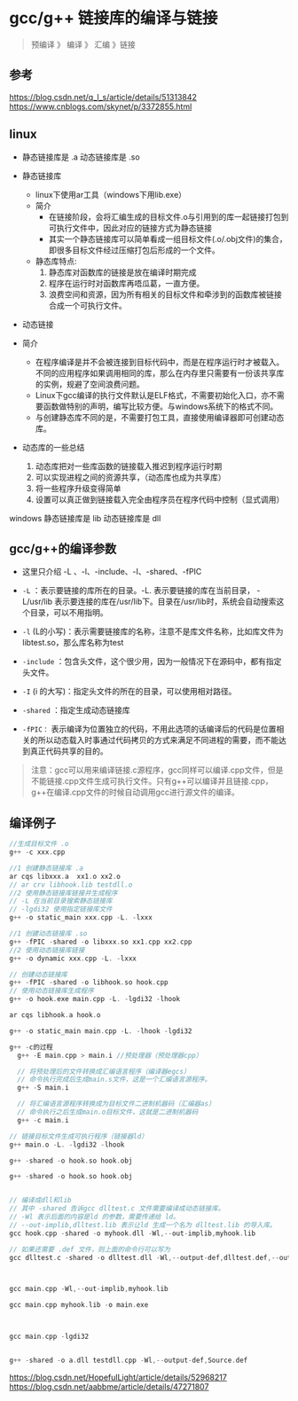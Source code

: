 # gcc/g++ 链接库的编译与链接

>预编译 》 编译 》 汇编 》链接 

## 参考
https://blog.csdn.net/q_l_s/article/details/51313842
https://www.cnblogs.com/skynet/p/3372855.html



## linux 
+ 静态链接库是 .a 动态链接库是 .so

+ 静态链接库
  + linux下使用ar工具（windows下用lib.exe）
  + 简介
      + 在链接阶段，会将汇编生成的目标文件.o与引用到的库一起链接打包到可执行文件中，因此对应的链接方式为静态链接
      + 其实一个静态链接库可以简单看成一组目标文件(.o/.obj文件)的集合，即很多目标文件经过压缩打包后形成的一个文件。
  + 静态库特点:
      1. 静态库对函数库的链接是放在编译时期完成
      2. 程序在运行时对函数库再唔瓜葛，一直方便。
      3. 浪费空间和资源，因为所有相关的目标文件和牵涉到的函数库被链接合成一个可执行文件。


+ 动态链接
+ 简介
  + 在程序编译是并不会被连接到目标代码中，而是在程序运行时才被载入。不同的应用程序如果调用相同的库，那么在内存里只需要有一份该共享库的实例，规避了空间浪费问题。
  + Linux下gcc编译的执行文件默认是ELF格式，不需要初始化入口，亦不需要函数做特别的声明，编写比较方便。与windows系统下的格式不同。
  + 与创建静态库不同的是，不需要打包工具，直接使用编译器即可创建动态库。
+ 动态库的一些总结
  1. 动态库把对一些库函数的链接载入推迟到程序运行时期
  2. 可以实现进程之间的资源共享，（动态库也成为共享库）
  3. 将一些程序升级变得简单
  4. 设置可以真正做到链接载入完全由程序员在程序代码中控制（显式调用）

windows
    静态链接库是 lib 动态链接库是 dll



   

## gcc/g++的编译参数

+ 这里只介绍 -L 、-l、-include、-I、-shared、-fPIC

+ `-L` ：表示要链接的库所在的目录。-L.  表示要链接的库在当前目录， -L/usr/lib 表示要连接的库在/usr/lib下。目录在/usr/lib时，系统会自动搜索这个目录，可以不用指明。
+ `-l` (L的小写)：表示需要链接库的名称，注意不是库文件名称，比如库文件为 libtest.so，那么库名称为test
+ `-include` ：包含头文件，这个很少用，因为一般情况下在源码中，都有指定头文件。
+ `-I` (i 的大写)：指定头文件的所在的目录，可以使用相对路径。
+ `-shared` ：指定生成动态链接库
+ `-fPIC：`  表示编译为位置独立的代码，不用此选项的话编译后的代码是位置相关的所以动态载入时事通过代码拷贝的方式来满足不同进程的需要，而不能达到真正代码共享的目的。


>注意：gcc可以用来编译链接.c源程序，gcc同样可以编译.cpp文件，但是不能链接.cpp文件生成可执行文件。只有g++可以编译并且链接.cpp，g++在编译.cpp文件的时候自动调用gcc进行源文件的编译。

## 编译例子
```c
//生成目标文件 .o
g++ -c xxx.cpp         

//1 创建静态链接库 .a
ar cqs libxxx.a  xx1.o xx2.o    
// ar crv libhook.lib testdll.o
//2 使用静态链接库链接并生成程序
// -L 在当前目录搜索静态链接库
// -lgdi32 使用指定链接库文件
g++ -o static_main xxx.cpp -L. -lxxx

//1 创建动态链接库 .so
g++ -fPIC -shared -o libxxx.so xx1.cpp xx2.cpp
//2 使用动态链接库链接
g++ -o dynamic xxx.cpp -L. -lxxx

// 创建动态链接库
g++ -fPIC -shared -o libhook.so hook.cpp
// 使用动态链接库生成程序
g++ -o hook.exe main.cpp -L. -lgdi32 -lhook

ar cqs libhook.a hook.o

g++ -o static_main main.cpp -L. -lhook -lgdi32

g++ -c的过程
  g++ -E main.cpp > main.i //预处理器（预处理器cpp）

  // 将预处理后的文件转换成汇编语言程序（编译器egcs）
  // 命令执行完成后生成main.s文件，这是一个汇编语言源程序。
  g++ -S main.i

  // 将汇编语言源程序转换成为目标文件二进制机器码（汇编器as）
  // 命令执行之后生成main.o目标文件，这就是二进制机器码
  g++ -c main.i 

// 链接目标文件生成可执行程序（链接器ld）
g++ main.o -L. -lgdi32 -lhook

g++ -shared -o hook.so hook.obj

g++ -shared -o hook.so hook.obj


// 编译成dll和lib
// 其中 -shared 告诉gcc dlltest.c 文件需要编译成动态链接库。
// -Wl 表示后面的内容是ld 的参数，需要传递给 ld。 
// --out-implib,dlltest.lib 表示让ld 生成一个名为 dlltest.lib 的导入库。
gcc hook.cpp -shared -o myhook.dll -Wl,--out-implib,myhook.lib

// 如果还需要 .def 文件，则上面的命令行可以写为
gcc dlltest.c -shared -o dlltest.dll -Wl,--output-def,dlltest.def,--out-implib,dlltest.a



gcc main.cpp -Wl,--out-implib,myhook.lib

gcc main.cpp myhook.lib -o main.exe



gcc main.cpp -lgdi32


g++ -shared -o a.dll testdll.cpp -Wl,--output-def,Source.def


```


https://blog.csdn.net/HopefulLight/article/details/52968217
https://blog.csdn.net/aabbme/article/details/47271807
